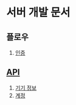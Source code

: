 # 서버 개발 문서

## 플로우

1. [인증](./flow/auth.md)

## [API](./api/index.html)

1. [기기 정보](./api/index.md#api-devices)
2. [계정](./api/index.md#api-accounts)